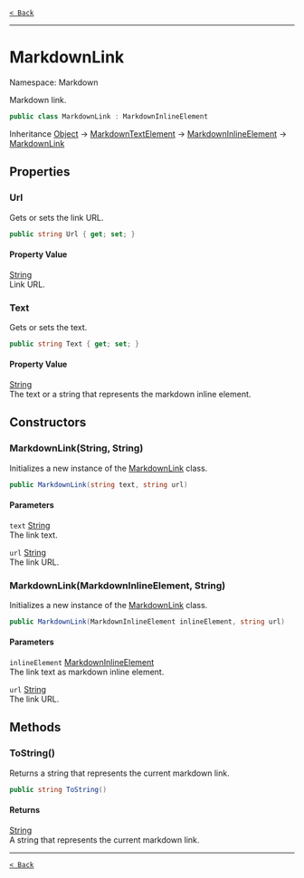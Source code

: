 [`< Back`](./)

---

# MarkdownLink

Namespace: Markdown

Markdown link.

```csharp
public class MarkdownLink : MarkdownInlineElement
```

Inheritance [Object](https://docs.microsoft.com/en-us/dotnet/api/system.object) → [MarkdownTextElement](./markdown.markdowntextelement) → [MarkdownInlineElement](./markdown.markdowninlineelement) → [MarkdownLink](./markdown.markdownlink)

## Properties

### **Url**

Gets or sets the link URL.

```csharp
public string Url { get; set; }
```

#### Property Value

[String](https://docs.microsoft.com/en-us/dotnet/api/system.string)<br>
Link URL.

### **Text**

Gets or sets the text.

```csharp
public string Text { get; set; }
```

#### Property Value

[String](https://docs.microsoft.com/en-us/dotnet/api/system.string)<br>
The text or a string that represents the markdown inline element.

## Constructors

### **MarkdownLink(String, String)**

Initializes a new instance of the [MarkdownLink](./markdown.markdownlink) class.

```csharp
public MarkdownLink(string text, string url)
```

#### Parameters

`text` [String](https://docs.microsoft.com/en-us/dotnet/api/system.string)<br>
The link text.

`url` [String](https://docs.microsoft.com/en-us/dotnet/api/system.string)<br>
The link URL.

### **MarkdownLink(MarkdownInlineElement, String)**

Initializes a new instance of the [MarkdownLink](./markdown.markdownlink) class.

```csharp
public MarkdownLink(MarkdownInlineElement inlineElement, string url)
```

#### Parameters

`inlineElement` [MarkdownInlineElement](./markdown.markdowninlineelement)<br>
The link text as markdown inline element.

`url` [String](https://docs.microsoft.com/en-us/dotnet/api/system.string)<br>
The link URL.

## Methods

### **ToString()**

Returns a string that represents the current markdown link.

```csharp
public string ToString()
```

#### Returns

[String](https://docs.microsoft.com/en-us/dotnet/api/system.string)<br>
A string that represents the current markdown link.

---

[`< Back`](./)

